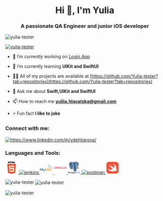 <h1 align="center">Hi 👋, I'm Yulia</h1>
<h3 align="center">A passionate QA Engineer and junior iOS developer</h3>

<p align="left"> <img src="https://komarev.com/ghpvc/?username=yulia-tester&label=Profile%20views&color=0e75b6&style=flat" alt="yulia-tester" /> </p>

<p align="left"> <a href="https://github.com/ryo-ma/github-profile-trophy"><img src="https://github-profile-trophy.vercel.app/?username=yulia-tester" alt="yulia-tester" /></a> </p>

- 🔭 I’m currently working on [Login App](https://github.com/Yulia-tester/Login-App)

- 🌱 I’m currently learning **UIKit and SwiftUI**

- 👨‍💻 All of my projects are available at [https://github.com/Yulia-tester?tab=repositories](https://github.com/Yulia-tester?tab=repositories)

- 💬 Ask me about **Swift,UIKit and SwiftUI**

- 📫 How to reach me **yuliia.hlavatska@gmail.com**

- ⚡ Fun fact **I like to joke**

<h3 align="left">Connect with me:</h3>
<p align="left">
<a href="https://linkedin.com/in/https://www.linkedin.com/in/ydehtiarova/" target="blank"><img align="center" src="https://raw.githubusercontent.com/rahuldkjain/github-profile-readme-generator/master/src/images/icons/Social/linked-in-alt.svg" alt="https://www.linkedin.com/in/ydehtiarova/" height="30" width="40" /></a>
</p>

<h3 align="left">Languages and Tools:</h3>
<p align="left"> <a href="https://www.w3.org/html/" target="_blank" rel="noreferrer"> <img src="https://raw.githubusercontent.com/devicons/devicon/master/icons/html5/html5-original-wordmark.svg" alt="html5" width="40" height="40"/> </a> <a href="https://www.jenkins.io" target="_blank" rel="noreferrer"> <img src="https://www.vectorlogo.zone/logos/jenkins/jenkins-icon.svg" alt="jenkins" width="40" height="40"/> </a> <a href="https://www.mysql.com/" target="_blank" rel="noreferrer"> <img src="https://raw.githubusercontent.com/devicons/devicon/master/icons/mysql/mysql-original-wordmark.svg" alt="mysql" width="40" height="40"/> </a> <a href="https://www.oracle.com/" target="_blank" rel="noreferrer"> <img src="https://raw.githubusercontent.com/devicons/devicon/master/icons/oracle/oracle-original.svg" alt="oracle" width="40" height="40"/> </a> <a href="https://www.postgresql.org" target="_blank" rel="noreferrer"> <img src="https://raw.githubusercontent.com/devicons/devicon/master/icons/postgresql/postgresql-original-wordmark.svg" alt="postgresql" width="40" height="40"/> </a> <a href="https://postman.com" target="_blank" rel="noreferrer"> <img src="https://www.vectorlogo.zone/logos/getpostman/getpostman-icon.svg" alt="postman" width="40" height="40"/> </a> <a href="https://developer.apple.com/swift/" target="_blank" rel="noreferrer"> <img src="https://raw.githubusercontent.com/devicons/devicon/master/icons/swift/swift-original.svg" alt="swift" width="40" height="40"/> </a> </p>

<p><img align="left" src="https://github-readme-stats.vercel.app/api/top-langs?username=yulia-tester&show_icons=true&locale=en&layout=compact" alt="yulia-tester" /></p>

<p>&nbsp;<img align="center" src="https://github-readme-stats.vercel.app/api?username=yulia-tester&show_icons=true&locale=en" alt="yulia-tester" /></p>

<p><img align="center" src="https://github-readme-streak-stats.herokuapp.com/?user=yulia-tester&" alt="yulia-tester" /></p>

